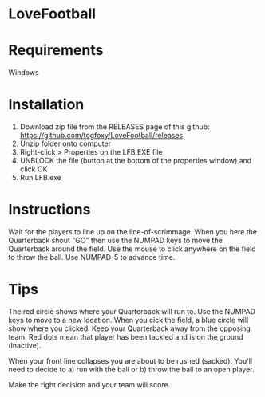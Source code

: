 # LoveFootball

Requirements
============

Windows

Installation
============

1. Download zip file from the RELEASES page of this github: 
    https://github.com/togfoxy/LoveFootball/releases
2. Unzip folder onto computer
3. Right-click > Properties on the LFB.EXE file 
4. UNBLOCK the file (button at the bottom of the properties window) and click OK
5. Run LFB.exe

Instructions
============

Wait for the players to line up on the line-of-scrimmage.
When you here the Quarterback shout "GO" then use the NUMPAD keys to move the Quarterback around the field.
Use the mouse to click anywhere on the field to throw the ball.
Use NUMPAD-5 to advance time.

Tips
====

The red circle shows where your Quarterback will run to. Use the NUMPAD keys to move to a new location.
When you cick the field, a blue circle will show where you clicked.
Keep your Quarterback away from the opposing team.
Red dots mean that player has been tackled and is on the ground (inactive).

When your front line collapses you are about to be rushed (sacked). You'll need to decide to a) run with the ball or b) throw the ball to an open player.

Make the right decision and your team will score.




